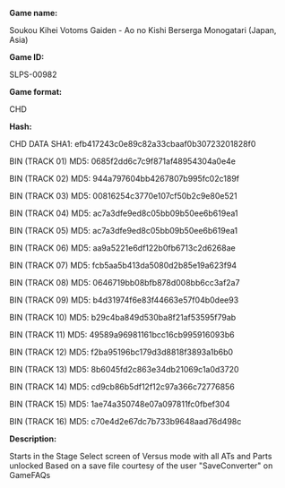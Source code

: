 **Game name:**

Soukou Kihei Votoms Gaiden - Ao no Kishi Berserga Monogatari (Japan, Asia)

**Game ID:**

SLPS-00982

**Game format:**

CHD

**Hash:**

CHD DATA SHA1: efb417243c0e89c82a33cbaaf0b30723201828f0

BIN (TRACK 01) MD5: 0685f2dd6c7c9f871af48954304a0e4e

BIN (TRACK 02) MD5: 944a797604bb4267807b995fc02c189f

BIN (TRACK 03) MD5: 00816254c3770e107cf50b2c9e80e521

BIN (TRACK 04) MD5: ac7a3dfe9ed8c05bb09b50ee6b619ea1

BIN (TRACK 05) MD5: ac7a3dfe9ed8c05bb09b50ee6b619ea1

BIN (TRACK 06) MD5: aa9a5221e6df122b0fb6713c2d6268ae

BIN (TRACK 07) MD5: fcb5aa5b413da5080d2b85e19a623f94

BIN (TRACK 08) MD5: 0646719bb08bfb878d008bb6cc3af2a7

BIN (TRACK 09) MD5: b4d31974f6e83f44663e57f04b0dee93

BIN (TRACK 10) MD5: b29c4ba849d530ba8f21af53595f79ab

BIN (TRACK 11) MD5: 49589a96981161bcc16cb995916093b6

BIN (TRACK 12) MD5: f2ba95196bc179d3d8818f3893a1b6b0

BIN (TRACK 13) MD5: 8b6045fd2c863e34db21069c1a0d3720

BIN (TRACK 14) MD5: cd9cb86b5df12f12c97a366c72776856

BIN (TRACK 15) MD5: 1ae74a350748e07a097811fc0fbef304

BIN (TRACK 16) MD5: c70e4d2e67dc7b733b9648aad76d498c

**Description:**

Starts in the Stage Select screen of Versus mode with all ATs and Parts unlocked
Based on a save file courtesy of the user "SaveConverter" on GameFAQs
